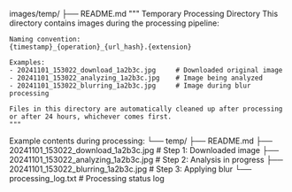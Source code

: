 images/temp/
├── README.md
    """
    Temporary Processing Directory
    This directory contains images during the processing pipeline:
    
    Naming convention:
    {timestamp}_{operation}_{url_hash}.{extension}
    
    Examples:
    - 20241101_153022_download_1a2b3c.jpg     # Downloaded original image
    - 20241101_153022_analyzing_1a2b3c.jpg    # Image being analyzed
    - 20241101_153022_blurring_1a2b3c.jpg     # Image during blur processing
    
    Files in this directory are automatically cleaned up after processing
    or after 24 hours, whichever comes first.
    """

Example contents during processing:
└── temp/
    ├── README.md
    ├── 20241101_153022_download_1a2b3c.jpg   # Step 1: Downloaded image
    ├── 20241101_153022_analyzing_1a2b3c.jpg  # Step 2: Analysis in progress
    ├── 20241101_153022_blurring_1a2b3c.jpg   # Step 3: Applying blur
    └── processing_log.txt                     # Processing status log